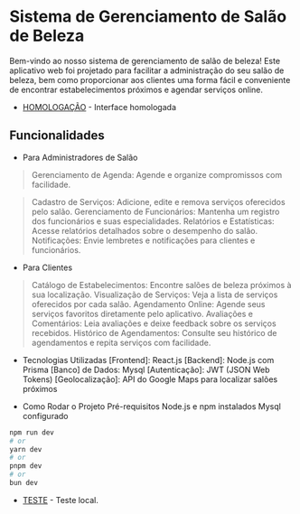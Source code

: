 
# Sistema de Gerenciamento de Salão de Beleza
Bem-vindo ao nosso sistema de gerenciamento de salão de beleza! Este aplicativo web foi projetado para facilitar a administração do seu salão de beleza, bem como proporcionar aos clientes uma forma fácil e conveniente de encontrar estabelecimentos próximos e agendar serviços online.

- [HOMOLOGAÇÃO](https://dressys-web.vercel.app) - Interface homologada

## Funcionalidades
* Para Administradores de Salão
> Gerenciamento de Agenda: Agende e organize compromissos com facilidade.

> Cadastro de Serviços: Adicione, edite e remova serviços oferecidos pelo salão.
> Gerenciamento de Funcionários: Mantenha um registro dos funcionários e suas especialidades.
> Relatórios e Estatísticas: Acesse relatórios detalhados sobre o desempenho do salão.
> Notificações: Envie lembretes e notificações para clientes e funcionários.

* Para Clientes
>Catálogo de Estabelecimentos: Encontre salões de beleza próximos à sua localização.
>Visualização de Serviços: Veja a lista de serviços oferecidos por cada salão.
>Agendamento Online: Agende seus serviços favoritos diretamente pelo aplicativo.
>Avaliações e Comentários: Leia avaliações e deixe feedback sobre os serviços recebidos.
>Histórico de Agendamentos: Consulte seu histórico de agendamentos e repita serviços com facilidade.

* Tecnologias Utilizadas
[Frontend]: React.js
[Backend]: Node.js com Prisma
[Banco] de Dados: Mysql
[Autenticação]: JWT (JSON Web Tokens)
[Geolocalização]: API do Google Maps para localizar salões próximos

* Como Rodar o Projeto
Pré-requisitos
Node.js e npm instalados
Mysql configurado


```bash
npm run dev
# or
yarn dev
# or
pnpm dev
# or
bun dev
```

- [TESTE](http://localhost:3000) - Teste local.
